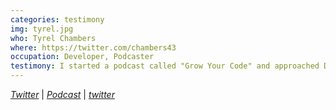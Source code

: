 ```yaml
---
categories: testimony
img: tyrel.jpg
who: Tyrel Chambers
where: https://twitter.com/chambers43
occupation: Developer, Podcaster
testimony: I started a podcast called "Grow Your Code" and approached Darian about making me some branding. Working with Darian has been and continues to be an absolute delight. He is courteous, professional, respectful, and he responds very quickly to messages, questions, and design revisions. Darian has the professionalism you need to help develop an amazing brand. His thorough process will make sure you get the best branding possible.
---
```

<a href="https://twitter.com/growyourcode"><i class="fa fa-twitter"><span class="hidden">Twitter</span></i></a> &#124; <a href="http://growyourcode.com"><i class="fa fa-globe"><span class="hidden">Podcast</span></i></a> &#124; <a href="http://keyspark.io"><i class="fa fa-globe"><span class="hidden">twitter</span></i></a>

